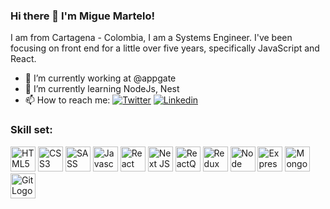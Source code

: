 ### Hi there 👋 I'm Migue Martelo!

I am from Cartagena - Colombia, I am a Systems Engineer. I've been focusing on front end for a little over five years, specifically JavaScript and React.

- 🔭 I’m currently working at @appgate
- 🌱 I’m currently learning NodeJs, Nest
- 📫 How to reach me: [![Twitter](https://img.shields.io/badge/-Twitter-1ca0f1?style=flat-square&labelColor=1ca0f1&logo=twitter&logoColor=white&link=https://twitter.com/miguemartelo31)](https://twitter.com/miguemartelo31) [![Linkedin](https://img.shields.io/badge/-miguemartelo-blue?style=flat-square&logo=Linkedin&logoColor=white&link=https://www.linkedin.com/in/miguemartelo/)](https://www.linkedin.com/in/miguemartelo/) 

### Skill set:

<p align="left">
<img src="https://raw.githubusercontent.com/dustin100/dustin100/master/assests/html5-original.svg" height="auto" width="40" alt="HTML5 Logo">
<img src="https://raw.githubusercontent.com/dustin100/dustin100/master/assests/css3-original.svg" height="auto" width="40" alt="CSS3 Logo">
<img src="https://raw.githubusercontent.com/dustin100/dustin100/master/assests/sass-original.svg" height="auto" width="40" alt="SASS Logo">
<img src="https://raw.githubusercontent.com/dustin100/dustin100/master/assests/javascript-plain.svg" height="auto" width="40" alt="Javascript Logo">
<img src="https://raw.githubusercontent.com/dustin100/dustin100/master/assests/react-original.svg" height="auto" width="40" alt="React JS Logo">
<img src="https://assets.vercel.com/image/upload/q_auto/front/assets/design/nextjs-white-logo.svg" height="auto" width="40" alt="Next JS Logo">
<img src="https://react-query.tanstack.com/_next/static/images/emblem-light-628080660fddb35787ff6c77e97ca43e.svg" height="auto" width="40" alt="ReactQuery Logo">
<img src="https://raw.githubusercontent.com/dustin100/dustin100/master/assests/redux-original.svg" height="auto" width="40" alt="Redux Logo">
<img src="https://raw.githubusercontent.com/dustin100/dustin100/master/assests/nodejs-original.svg" height="auto" width="40" alt="Node JS Logo">
<img src="https://raw.githubusercontent.com/dustin100/dustin100/master/assests/express-original.svg" height="auto" width="40" alt="Express Logo">
<img src="https://raw.githubusercontent.com/dustin100/dustin100/master/assests/mongodb-original.svg" height="auto" width="40" alt="Mongo db Logo">
<img src="https://raw.githubusercontent.com/dustin100/dustin100/master/assests/git-original.svg" height="auto" width="40" alt="Git Logo">
</p>
